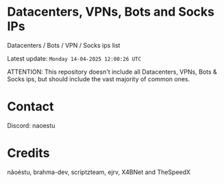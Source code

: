 # Datacenters, VPNs, Bots and Socks IPs
 
Datacenters / Bots / VPN / Socks ips list

Latest update: `Monday 14-04-2025 12:00:26 UTC` 

ATTENTION: This repository doesn't include all Datacenters, VPNs, Bots & Socks ips, 
but should include the vast majority of common ones.

# Contact
Discord: naoestu

# Credits
nãoéstu, brahma-dev, scriptzteam, ejrv, X4BNet and TheSpeedX
